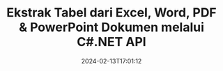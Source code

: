 ---
############################# Static ############################
layout: "auto-gen-parser"
date: 2024-02-13T17:01:12
draft: false
otherformats: docx dot dotm dotx epub html mht mhtml odp ods odt one otp ott pdf pps

############################# Head ############################
head_title: "Ekstrak Tabel dari PDF, DOCX, PPTX, XLSX, EPUB & Lainnya melalui C#.NET API"
head_description: "GroupDocs.Parser .NET API memungkinkan pemrogram untuk mengekstrak tabel dari PDF, DOC, DOCX, PPT, PPTX, EML, MSG, XLS, XLSX, CSV , ODT, RTF & banyak jenis dokumen lainnya di dalam .NET Apps."

############################# Header ############################
title: "Ekstrak Tabel dari Excel, Word, PDF & PowerPoint Dokumen melalui C#.NET API"
description: "GroupDocs.Parser .NET API memungkinkan programmer mengekstrak tabel dari PDF, DOC, DOCX, PPT, PPTX, EML, MSG, XLS, XLSX, CSV , ODT, RTF & EPUB dokumen atau halaman."
bg_image: "https://cms.admin.containerize.com/templates/aspose/App_Themes/V3/images/bg/header1.png"
bg_overlay: false
button:
    enable: true
    icon: "fas fa-arrow-down"
    label: "Unduh Uji Coba Gratis"
    link: "https://downloads.groupdocs.com/parser/net"

############################# SubMenu ############################
submenu:
    enable: true

    left:
        img_alt: "GroupDocs.Parser for .NET"
        image: "https://cms.admin.containerize.com/templates/groupdocs/images/product-logos/90x90-noborder/groupdocs-parser-net.png"
        product: "GroupDocs.Parser"
        platform: ".NET"

    middle:
        button:

            # button loop
            - link: "https://apireference.groupdocs.com/parser/net"
              text: "Referensi API"

            # button loop
            - link: "https://github.com/groupdocs-parser"
              text: "Contoh Kode"

            # button loop
            - link: "https://products.groupdocs.app/parser/family"
              text: "Demo Langsung"

            # button loop
            - link: "https://purchase.groupdocs.com/pricing/parser/net"
              text: "Harga"

    right:
        link_download: "https://downloads.groupdocs.com/parser"
        link_learn: "https://docs.groupdocs.com/parser/net"
        link_buy: "https://purchase.groupdocs.com"

############################# About ############################
about:
    enable: true
    title: "Bagaimana cara Mengekstrak Tabel dari DOCM file melalui .NET API?"
    content: |
        Tabel adalah kumpulan sel yang disusun dalam baris dan kolom. Tabel memainkan peran yang sangat penting dalam menyimpan serta mengatur data yang terperinci atau rumit yang memungkinkan pengguna untuk dengan mudah membaca dan melihatnya. Tabel dapat digunakan dalam banyak cara, seperti membuat daftar, membandingkan informasi, menyelaraskan data, mengelompokkan informasi, menyoroti tren atau pola dalam data dan masih banyak lagi. GroupDocs.Parser for .NET adalah API berguna yang memungkinkan pemrogram perangkat lunak mengembangkan solusi untuk mengekstrak tabel, teks, dan gambar dari berbagai jenis format dokumen yang didukung, seperti PDF, Email, Ebook, Word (DOC, { 318}), PowerPoint (PPT, PPTX), Excel (XLS, XLSX), format Email (EML, MSG) dan banyak lagi. API .NET telah menyertakan beberapa fitur penting untuk bekerja dengan tabel, seperti mengekstrak semua tabel dari dokumen, mengekstrak tabel dari halaman tertentu, mendapatkan data sel tabel, mendapatkan jumlah total baris dan kolom tabel, mendapatkan tinggi baris, mencetak data tabel dan mungkin lebih.
        
        

############################# Steps ############################
steps:
    enable: true
    title_left: "Ekstrak tabel dari DOCM di .NET"
    content_left: |
        [GroupDocs.Parser for .NET](/id/parser/net/) memudahkan pengembang C# untuk mengekstrak tabel dari file DOCM dengan menerapkan beberapa langkah mudah.
        
        * Membuat instance objek [Parser](https://reference.groupdocs.com/net/parser/groupdocs.parser/parser) untuk dokumen awal;
        * Periksa apakah dokumen mendukung ekstraksi tabel;
        * Membuat instance [PageTableAreaOptions](https://reference.groupdocs.com/parser/net/groupdocs.parser.options/pagetableareaoptions/) dan [TemplateTableLayout](https://reference.groupdocs.com/parser/net/groupdocs.parser .templates/templatetablelayout/) class untuk mengatur tata letak tabel
        * Panggil metode [GetTables](https://reference.groupdocs.com/parser/net/groupdocs.parser/parser/methods/gettables) dan dapatkan kumpulan [PageTableArea](https://reference.groupdocs.com/parser/net/groupdocs.parser.data/pagetablearea) objek;

    title_right: "Pelajari lebih lanjut tentang ekstraksi tabel"
    content_right: |
        * <a href="https://docs.groupdocs.com/parser/net/extract-tables-from-document/">Cara mengekstrak tabel dari dokumen</a>
        * <a href="https://docs.groupdocs.com/parser/net/extract-tables-from-document-page/">Cara mengekstrak tabel dari halaman dokumen</a>
 
    code: |
     {{% parser/additional-styles %}}
     {{< parser/code-parser title="Cara mengekstrak tabel dari file DOCM menggunakan kode contoh C#">}}

        ```csharp    
        // Ekstrak tabel dari file DOCM menggunakan GroupDocs.Parser API
        // Buat instance kelas Parser
        using (Parser parser = new Parser(filePath)) {
            // Periksa apakah dokumen mendukung ekstraksi tabel
            if (!parser.Features.Tables) {
                Console.WriteLine("Dokumen tidak mendukung ekstraksi tabel.");
                return;
            }
            // Membuat tata letak tabel
            TemplateTableLayout layout = new TemplateTableLayout(
                new double[] { 50, 95, 275, 415, 485, 545 },
                new double[] { 325, 340, 365, 395 });
            // Buat opsi untuk ekstraksi tabel
            PageTableAreaOptions options = new PageTableAreaOptions(layout);
            // Ekstrak tabel dari dokumen.
            IEnumerable<PageTableArea> tables = parser.GetTables(options);
            // Ulangi tabel
            foreach (PageTableArea t in tables) {
                // Ulangi baris
                for (int row = 0; row < t.RowCount; row++) {
                    // Ulangi kolom
                    for (int column = 0; column < t.ColumnCount; column++) {
                        // Dapatkan sel tabel
                        PageTableAreaCell cell = t[row, column];
                        if (cell != null) {
                            // Cetak teks sel tabel
                            Console.Write(cell.Text);
                            Console.Write(" | ");
                        }
                    }
                    Console.WriteLine();
                }
                Console.WriteLine();
            }
        }
        ```
     {{< /parser/code-parser >}}

############################# More ############################
more:
    enable: true
    title_left: "Persyaratan sistem"
    content_left: |
        GroupDocs.Parser for .NET API didukung di semua platform dan sistem operasi utama. Sebelum menjalankan kode di bawah ini, harap pastikan bahwa Anda telah menginstal prasyarat berikut di sistem Anda.
        
        * Sistem Operasi: Microsoft Windows, Linux, MacOS
        * Lingkungan Pengembangan: Microsoft Visual Studio, Xamarin, MonoDevelop
        * Kerangka kerja
        * Unduh versi terbaru GroupDocs.Parser for .NET dari [Nuget](https://www.nuget.org/packages/groupdocs.parser)

    title_right: "Mengapa Menggunakan GroupDocs.Parser for .NET"
    content_right: |
        * Dukungan ekstraksi teks biasa dari dokumen yang didukung    
        * Penguraian dokumen melalui templat yang ditentukan pengguna    
        * Sepenuhnya mendukung ekstraksi teks terstruktur    
        * Pencarian teks melalui kata kunci serta ekspresi reguler    
        * Ekstrak teks yang diformat, metadata, gambar, wadah, dan lampiran    
        * Ekstrak daftar isi untuk beberapa format dokumen yang didukung    
        * Mengurai data formulir dari PDF dokumen    
        * Ekstrak hyperlink dari dokumen   

############################# About Formats ############################
about_formats:
    enable: true

############################# More Formats ############################
more_formats:
    enable: true
    title: "Ekstrak Tabel Dari Format Dokumen Lain"
    content: |
        .NET API penguraian dokumen & pemindaian tabel untuk format file dan gambar. Ekstrak data untuk beberapa format file populer seperti yang dinyatakan di bawah ini.

############################# Back to top ###############################
back_to_top:
    enable: true
---